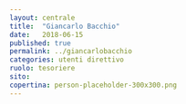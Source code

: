 ```yaml
---
layout: centrale
title:  "Giancarlo Bacchio"
date:   2018-06-15
published: true
permalink: ../giancarlobacchio
categories: utenti direttivo
ruolo: tesoriere
sito:
copertina: person-placeholder-300x300.png
---
```

